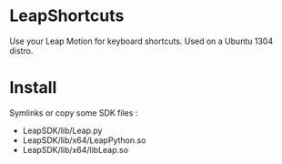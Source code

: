 LeapShortcuts
=============

Use your Leap Motion for keyboard shortcuts. Used on a Ubuntu 1304 distro.


Install
=======

Symlinks or copy some SDK files :
- LeapSDK/lib/Leap.py
- LeapSDK/lib/x64/LeapPython.so
- LeapSDK/lib/x64/libLeap.so
